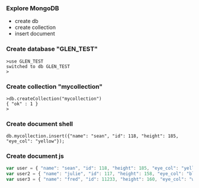 ### Explore MongoDB
* create db
* create collection
* insert document

### Create database "GLEN_TEST"
```shell
>use GLEN_TEST
switched to db GLEN_TEST
>
```

### Create collection "mycollection"
```shell
>db.createCollection("mycollection")
{ "ok" : 1 }
>
```

### Create document shell
```shell
db.mycollection.insert({"name": "sean", "id": 118, "height": 185, "eye_col": "yellow"});
```

### Create document js
```javascript
var user = { "name": "sean", "id": 118, "height": 185, "eye_col": "yellow" }
var user2 = { "name": "julie", "id": 117, "height": 158, "eye_col": "blue" }
var user3 = { "name": "fred", "id": 11233, "height": 160, "eye_col": "white" }
```